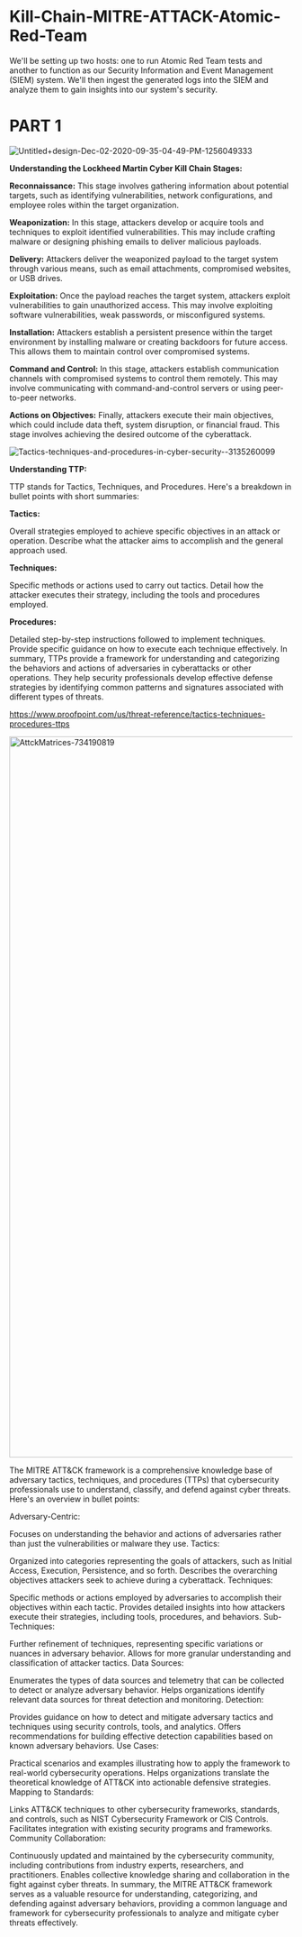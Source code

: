 # Kill-Chain-MITRE-ATTACK-Atomic-Red-Team

We'll be setting up two hosts: one to run Atomic Red Team tests and another to function as our Security Information and Event Management (SIEM) system. We'll then ingest the generated logs into the SIEM and analyze them to gain insights into our system's security.

# PART 1

![Untitled+design-Dec-02-2020-09-35-04-49-PM-1256049333](https://github.com/sharpleynate/Kill-Chain-MITRE-ATTACK-Atomic-Red-Team/assets/114451775/70174956-94d8-4261-896e-4b6833a3603a)


**Understanding the Lockheed Martin Cyber Kill Chain Stages:**

**Reconnaissance:** This stage involves gathering information about potential targets, such as identifying vulnerabilities, network configurations, and employee roles within the target organization.

**Weaponization:** In this stage, attackers develop or acquire tools and techniques to exploit identified vulnerabilities. This may include crafting malware or designing phishing emails to deliver malicious payloads.

**Delivery:** Attackers deliver the weaponized payload to the target system through various means, such as email attachments, compromised websites, or USB drives.

**Exploitation:** Once the payload reaches the target system, attackers exploit vulnerabilities to gain unauthorized access. This may involve exploiting software vulnerabilities, weak passwords, or misconfigured systems.

**Installation:** Attackers establish a persistent presence within the target environment by installing malware or creating backdoors for future access. This allows them to maintain control over compromised systems.

**Command and Control:** In this stage, attackers establish communication channels with compromised systems to control them remotely. This may involve communicating with command-and-control servers or using peer-to-peer networks.

**Actions on Objectives:** Finally, attackers execute their main objectives, which could include data theft, system disruption, or financial fraud. This stage involves achieving the desired outcome of the cyberattack.

![Tactics-techniques-and-procedures-in-cyber-security--3135260099](https://github.com/sharpleynate/Kill-Chain-MITRE-ATTACK-Atomic-Red-Team/assets/114451775/2a6fbc2f-63d8-43c3-a2dd-6892ddcaed29)

**Understanding TTP:** 

TTP stands for Tactics, Techniques, and Procedures. Here's a breakdown in bullet points with short summaries:

**Tactics:**

Overall strategies employed to achieve specific objectives in an attack or operation.
Describe what the attacker aims to accomplish and the general approach used.

**Techniques:**

Specific methods or actions used to carry out tactics.
Detail how the attacker executes their strategy, including the tools and procedures employed.

**Procedures:**

Detailed step-by-step instructions followed to implement techniques.
Provide specific guidance on how to execute each technique effectively.
In summary, TTPs provide a framework for understanding and categorizing the behaviors and actions of adversaries in cyberattacks or other operations. They help security professionals develop effective defense strategies by identifying common patterns and signatures associated with different types of threats.

https://www.proofpoint.com/us/threat-reference/tactics-techniques-procedures-ttps

<img width="1280" alt="AttckMatrices-734190819" src="https://github.com/sharpleynate/Kill-Chain-MITRE-ATTACK-Atomic-Red-Team/assets/114451775/e051337d-3ee6-4141-ab5f-f685007b2e8a">


The MITRE ATT&CK framework is a comprehensive knowledge base of adversary tactics, techniques, and procedures (TTPs) that cybersecurity professionals use to understand, classify, and defend against cyber threats. Here's an overview in bullet points:

Adversary-Centric:

Focuses on understanding the behavior and actions of adversaries rather than just the vulnerabilities or malware they use.
Tactics:

Organized into categories representing the goals of attackers, such as Initial Access, Execution, Persistence, and so forth.
Describes the overarching objectives attackers seek to achieve during a cyberattack.
Techniques:

Specific methods or actions employed by adversaries to accomplish their objectives within each tactic.
Provides detailed insights into how attackers execute their strategies, including tools, procedures, and behaviors.
Sub-Techniques:

Further refinement of techniques, representing specific variations or nuances in adversary behavior.
Allows for more granular understanding and classification of attacker tactics.
Data Sources:

Enumerates the types of data sources and telemetry that can be collected to detect or analyze adversary behavior.
Helps organizations identify relevant data sources for threat detection and monitoring.
Detection:

Provides guidance on how to detect and mitigate adversary tactics and techniques using security controls, tools, and analytics.
Offers recommendations for building effective detection capabilities based on known adversary behaviors.
Use Cases:

Practical scenarios and examples illustrating how to apply the framework to real-world cybersecurity operations.
Helps organizations translate the theoretical knowledge of ATT&CK into actionable defensive strategies.
Mapping to Standards:

Links ATT&CK techniques to other cybersecurity frameworks, standards, and controls, such as NIST Cybersecurity Framework or CIS Controls.
Facilitates integration with existing security programs and frameworks.
Community Collaboration:

Continuously updated and maintained by the cybersecurity community, including contributions from industry experts, researchers, and practitioners.
Enables collective knowledge sharing and collaboration in the fight against cyber threats.
In summary, the MITRE ATT&CK framework serves as a valuable resource for understanding, categorizing, and defending against adversary behaviors, providing a common language and framework for cybersecurity professionals to analyze and mitigate cyber threats effectively.
